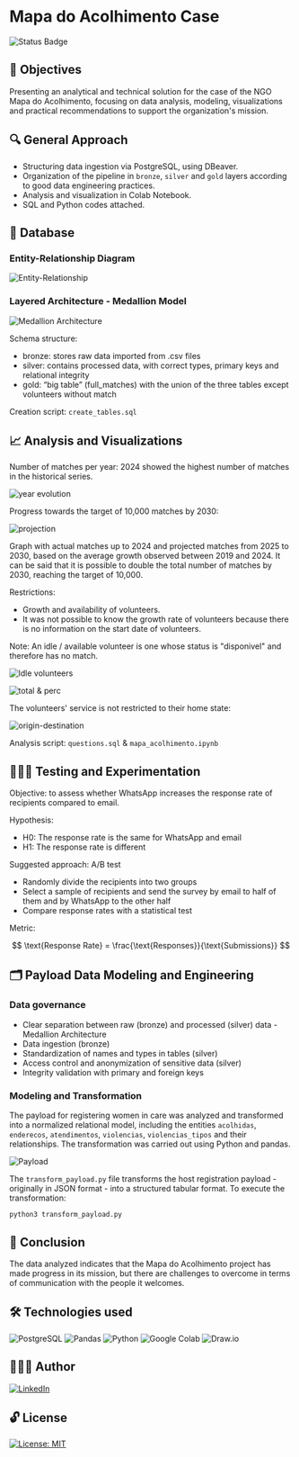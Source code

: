 # Mapa do Acolhimento Case

![Status Badge](https://img.shields.io/static/v1?label=STATUS&message=COMPLETE&color=008000)

## 🎯 Objectives
Presenting an analytical and technical solution for the case of the NGO Mapa do Acolhimento, focusing on data analysis, modeling, visualizations and practical recommendations to support the organization's mission.

## 🔍 General Approach

- Structuring data ingestion via PostgreSQL, using DBeaver.
- Organization of the pipeline in `bronze`, `silver` and `gold` layers according to good data engineering practices.
- Analysis and visualization in Colab Notebook.
- SQL and Python codes attached.

## 🎲 Database
### Entity-Relationship Diagram
![Entity-Relationship](img/entity_relationship_diagram.png)

### Layered Architecture - Medallion Model
![Medallion Architecture](img/medallion_architecture_v2.png)

Schema structure:
* bronze: stores raw data imported from .csv files
* silver: contains processed data, with correct types, primary keys and relational integrity
* gold: “big table” (full_matches) with the union of the three tables except volunteers without match

Creation script: `create_tables.sql`

## 📈 Analysis and Visualizations

Number of matches per year: 2024 showed the highest number of matches in the historical series.

![year evolution](img/total_matches_year.png)

Progress towards the target of 10,000 matches by 2030:

![projection](img/cumulative_realized_projected.png)

Graph with actual matches up to 2024 and projected matches from 2025 to 2030, based on the average growth observed between 2019 and 2024. It can be said that it is possible to double the total number of matches by 2030, reaching the target of 10,000.

Restrictions:
* Growth and availability of volunteers.
* It was not possible to know the growth rate of volunteers because there is no information on the start date of volunteers.

Note: An idle / available volunteer is one whose status is "disponivel" and therefore has no match.

![Idle volunteers](img/available_volunteers_state.png)

![total & perc](img/available_total_perc.png)

The volunteers' service is not restricted to their home state:

![origin-destination](img/matches_origin_destination.png)

Analysis script: `questions.sql` & `mapa_acolhimento.ipynb`

## 👩🏻‍🔬 Testing and Experimentation
Objective: to assess whether WhatsApp increases the response rate of recipients compared to email.

Hypothesis:
* H0: The response rate is the same for WhatsApp and email
* H1: The response rate is different

Suggested approach: A/B test
* Randomly divide the recipients into two groups 
* Select a sample of recipients and send the survey by email to half of them and by WhatsApp to the other half
* Compare response rates with a statistical test

Metric:

$$
\text{Response Rate} = \frac{\text{Responses}}{\text{Submissions}}
$$

## 🗂️ Payload Data Modeling and Engineering
### Data governance
* Clear separation between raw (bronze) and processed (silver) data - Medallion Architecture
* Data ingestion (bronze)
* Standardization of names and types in tables (silver)
* Access control and anonymization of sensitive data (silver)
* Integrity validation with primary and foreign keys

### Modeling and Transformation
The payload for registering women in care was analyzed and transformed into a normalized relational model, including the entities `acolhidas`, `enderecos`, `atendimentos`, `violencias`, `violencias_tipos` and their relationships. The transformation was carried out using Python and pandas.

![Payload](img/modeling_payload.png)

The `transform_payload.py` file transforms the host registration payload - originally in JSON format - into a structured tabular format.
To execute the transformation:

```
python3 transform_payload.py
```

## 🧠 Conclusion
The data analyzed indicates that the Mapa do Acolhimento project has made progress in its mission, but there are challenges to overcome in terms of communication with the people it welcomes.

## 🛠️ Technologies used

![PostgreSQL](https://img.shields.io/badge/-PostgreSQL-336791?style=flat&logo=postgresql&logoColor=white)
![Pandas](https://img.shields.io/badge/Pandas-Data%20Analysis-150458?style=flat&logo=pandas&logoColor=150458)
![Python](https://img.shields.io/badge/-Python-blue?style=flat&logo=python&logoColor=yellow)
![Google Colab](https://img.shields.io/badge/Colab-Notebook-%F9AB00?style=flat&logo=Google-Colab&color=F9AB00)
![Draw.io](https://img.shields.io/badge/Draw.io-Diagram-f08705?style=flat&logo=diagramsdotnet&logoColor=f08705)

## 👩🏻‍💻 Author

[![LinkedIn](https://img.shields.io/badge/LinkedIn-Patrícia-0A66C2?style=flat&logo=linkedin&logoColor=white)](https://www.linkedin.com/in/pathilink/)

## 🔓 License

[![License: MIT](https://img.shields.io/badge/License-MIT-750014?style=flat&logo=opensourceinitiative&logoColor=black)](https://opensource.org/licenses/MIT)
